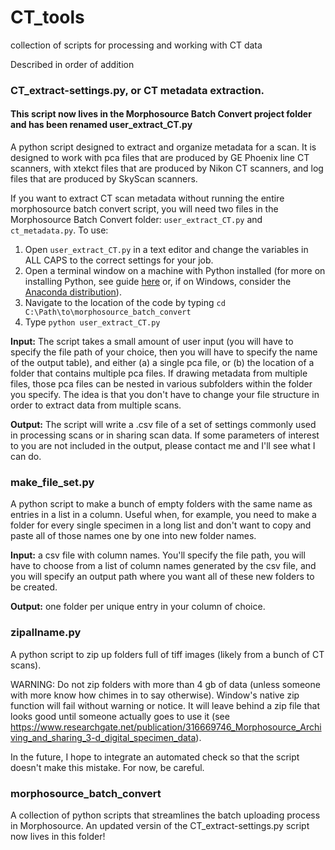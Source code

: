 # CT_tools
collection of scripts for processing and working with CT data

Described in order of addition

### CT_extract-settings.py, or CT metadata extraction.

#### This script now lives in the Morphosource Batch Convert project folder and has been renamed user_extract_CT.py  
A python script designed to extract and organize metadata for a scan. It is designed to work with pca files that are produced by GE Phoenix line CT scanners, with xtekct files that are produced by Nikon CT scanners, and log files that are produced by SkyScan scanners. 

If you want to extract CT scan metadata without running the entire morphosource batch convert script, you will need two files in the Morphosource Batch Convert folder: `user_extract_CT.py` and `ct_metadata.py`. To use:

1. Open `user_extract_CT.py` in a text editor and change the variables in ALL CAPS to the correct settings for your job.
2. Open a terminal window on a machine with Python installed (for more on installing Python, see guide [here](https://realpython.com/installing-python/) or, if on Windows, consider the [Anaconda distribution](https://docs.anaconda.com/anaconda/install/windows)).
3. Navigate to the location of the code by typing `cd C:\Path\to\morphosource_batch_convert`
4. Type `python user_extract_CT.py`

**Input:** The script takes a small amount of user input (you will have to specify the file path of your choice, then you will have to specify the name of the output table), and either (a) a single pca file, or (b) the location of a folder that contains multiple pca files. If drawing metadata from multiple files, those pca files can be nested in various subfolders within the folder you specify. The idea is that you don't have to change your file structure in order to extract data from multiple scans. 

**Output:** The script will write a .csv file of a set of settings commonly used in processing scans or in sharing scan data. If some parameters of interest to you are not included in the output, please contact me and I'll see what I can do. 

### make_file_set.py

A python script to make a bunch of empty folders with the same name as entries in a list in a column. Useful when, for example, you need to make a folder for every single specimen in a long list and don't want to copy and paste all of those names one by one into new folder names. 

**Input:** a csv file with column names. You'll specify the file path, you will have to choose from a list of column names generated by the csv file, and you will specify an output path where you want all of these new folders to be created. 

**Output:** one folder per unique entry in your column of choice.

### zipallname.py

A python script to zip up folders full of tiff images (likely from a bunch of CT scans). 

WARNING: Do not zip folders with more than 4 gb of data (unless someone with more know how chimes in to say otherwise). Window's native zip function will fail without warning or notice. It will leave behind a zip file that looks good until someone actually goes to use it (see https://www.researchgate.net/publication/316669746_Morphosource_Archiving_and_sharing_3-d_digital_specimen_data). 

In the future, I hope to integrate an automated check so that the script doesn't make this mistake. For now, be careful. 

### morphosource_batch_convert

A collection of python scripts that streamlines the batch uploading process in Morphosource.
An updated versin of the CT_extract-settings.py script now lives in this folder!